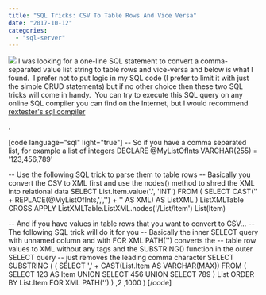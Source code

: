```yaml
---
title: "SQL Tricks: CSV To Table Rows And Vice Versa"
date: "2017-10-12"
categories: 
  - "sql-server"
---
```


![](/technical-blog/assets/images/sqllogo1.png) I was looking for a one-line SQL statement to convert a comma-separated value list string to table rows and vice-versa and below is what I found.  I prefer not to put logic in my SQL code (I prefer to limit it with just the simple CRUD statements) but if no other choice then these two SQL tricks will come in handy.  You can try to execute this SQL query on any online SQL compiler you can find on the Internet, but I would recommend [rextester's sql compiler](http://rextester.com/l/sql_server_online_compiler)

.

\[code language="sql" light="true"\]
-- So if you have a comma separated list, for example a list of integers
DECLARE @MyListOfInts VARCHAR(255) = '123,456,789'

-- Use the following SQL trick to parse them to table rows
-- Basically you convert the CSV to XML first and use the nodes() method to shred the XML into relational data
SELECT List.Item.value('.', 'INT')
FROM
(
    SELECT CAST('<List><Item>' + REPLACE(@MyListOfInts,',','</Item><Item>') + '</Item></List>' AS XML) AS ListXML
) ListXMLTable
CROSS APPLY ListXMLTable.ListXML.nodes('/List/Item') List(Item)

-- And if you have values in table rows that you want to convert to CSV...
-- The following SQL trick will do it for you
-- Basically the inner SELECT query with unnamed column and with FOR XML PATH('') converts the 
-- table row values to XML without any tags and the SUBSTRING() function in the outer SELECT query
-- just removes the leading comma character
SELECT SUBSTRING
(
    (
        SELECT ',' + CAST(List.Item AS VARCHAR(MAX))
        FROM
        (
            SELECT 123 AS Item UNION SELECT 456 UNION SELECT 789
        ) List
        ORDER BY List.Item
        FOR XML PATH('')
    )
    ,2
    ,1000
)
\[/code\]
